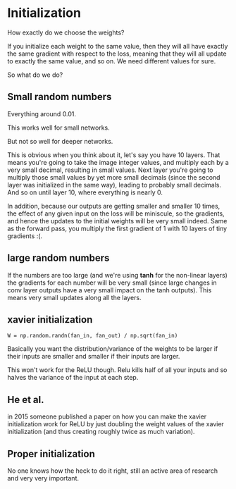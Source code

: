 # Initialization

How exactly do we choose the weights?

If you initialize each weight to the same value, then they will all have exactly the same gradient with respect to the loss, meaning that they will all update to exactly the same value, and so on. We need different values for sure.

So what do we do?

## Small random numbers

Everything around 0.01.

This works well for small networks.

But not so well for deeper networks.

This is obvious when you think about it, let's say you have 10 layers. That means you're going to take the image integer values, and multiply each by a very small decimal, resulting in small values. Next layer you're going to multiply those small values by yet more small decimals (since the second layer was initialized in the same way), leading to probably small decimals. And so on until layer 10, where everything is nearly 0.

In addition, because our outputs are getting smaller and smaller 10 times, the effect of any given input on the loss will be miniscule, so the gradients, and hence the updates to the initial weights will be very small indeed. Same as the forward pass, you multiply the first gradient of 1 with 10 layers of tiny gradients :(.

## large random numbers

If the numbers are too large (and we're using **tanh** for the non-linear layers) the gradients for each number will be very small (since large changes in conv layer outputs have a very small impact on the tanh outputs). This means very small updates along all the layers.

## xavier initialization

    W = np.random.randn(fan_in, fan_out) / np.sqrt(fan_in)

Basically you want the distribution/variance of the weights to be larger if their inputs are smaller and smaller if their inputs are larger. 

This won't work for the ReLU though. Relu kills half of all your inputs and so halves the variance of the input at each step.

## He et al.

in 2015 someone published a paper on how you can make the xavier initialization work for ReLU by just doubling the weight values of the xavier initialization (and thus creating roughly twice as much variation).

## Proper initialization 

No one knows how the heck to do it right, still an active area of research and very very important.